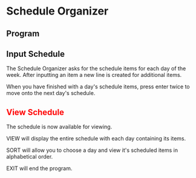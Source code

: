 # Schedule Organizer

## Program
## Input Schedule

The Schedule Organizer asks for the schedule items for each day of the week. After inputting an item a new line is created for additional items.

When you have finished with a day's schedule items, press enter twice to move onto the next day's schedule.

## <div style="color: red;">View Schedule</div>

The schedule is now available for viewing.

VIEW will display the entire schedule with each day containing its items.

SORT will allow you to choose a day and view it's scheduled items in alphabetical order.

EXIT will end the program.
